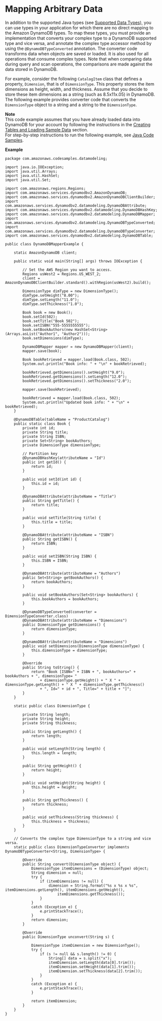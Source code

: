 # Mapping Arbitrary Data<a name="DynamoDBMapper.ArbitraryDataMapping"></a>

In addition to the supported Java types \(see [Supported Data Types](DynamoDBMapper.DataTypes.md)\), you can use types in your application for which there are no direct mapping to the Amazon DynamoDB types\. To map these types, you must provide an implementation that converts your complex type to a DynamoDB supported type and vice versa, and annotate the complex type accessor method by using the `@DynamoDBTypeConverted` annotation\. The converter code transforms data when objects are saved or loaded\. It is also used for all operations that consume complex types\. Note that when comparing data during query and scan operations, the comparisons are made against the data stored in DynamoDB\.

For example, consider the following `CatalogItem` class that defines a property, `Dimension`, that is of `DimensionType`\. This property stores the item dimensions as height, width, and thickness\. Assume that you decide to store these item dimensions as a string \(such as 8\.5x11x\.05\) in DynamoDB\. The following example provides converter code that converts the `DimensionType` object to a string and a string to the `DimensionType`\.

**Note**  
This code example assumes that you have already loaded data into DynamoDB for your account by following the instructions in the [Creating Tables and Loading Sample Data](SampleData.md) section\.  
For step\-by\-step instructions to run the following example, see [Java Code Samples](CodeSamples.Java.md)\.

**Example**  

```
package com.amazonaws.codesamples.datamodeling;

import java.io.IOException;
import java.util.Arrays;
import java.util.HashSet;
import java.util.Set;

import com.amazonaws.regions.Regions;
import com.amazonaws.services.dynamodbv2.AmazonDynamoDB;
import com.amazonaws.services.dynamodbv2.AmazonDynamoDBClientBuilder;
import com.amazonaws.services.dynamodbv2.datamodeling.DynamoDBAttribute;
import com.amazonaws.services.dynamodbv2.datamodeling.DynamoDBHashKey;
import com.amazonaws.services.dynamodbv2.datamodeling.DynamoDBMapper;
import com.amazonaws.services.dynamodbv2.datamodeling.DynamoDBTypeConverted;
import com.amazonaws.services.dynamodbv2.datamodeling.DynamoDBTypeConverter;
import com.amazonaws.services.dynamodbv2.datamodeling.DynamoDBTable;

public class DynamoDBMapperExample {

    static AmazonDynamoDB client;

    public static void main(String[] args) throws IOException {

        // Set the AWS Region you want to access.
        Regions usWest2 = Regions.US_WEST_2;
        client = AmazonDynamoDBClientBuilder.standard().withRegion(usWest2).build();

        DimensionType dimType = new DimensionType();
        dimType.setHeight("8.00");
        dimType.setLength("11.0");
        dimType.setThickness("1.0");

        Book book = new Book();
        book.setId(502);
        book.setTitle("Book 502");
        book.setISBN("555-5555555555");
        book.setBookAuthors(new HashSet<String>(Arrays.asList("Author1", "Author2")));
        book.setDimensions(dimType);

        DynamoDBMapper mapper = new DynamoDBMapper(client);
        mapper.save(book);

        Book bookRetrieved = mapper.load(Book.class, 502);
        System.out.println("Book info: " + "\n" + bookRetrieved);

        bookRetrieved.getDimensions().setHeight("9.0");
        bookRetrieved.getDimensions().setLength("12.0");
        bookRetrieved.getDimensions().setThickness("2.0");

        mapper.save(bookRetrieved);

        bookRetrieved = mapper.load(Book.class, 502);
        System.out.println("Updated book info: " + "\n" + bookRetrieved);
    }

    @DynamoDBTable(tableName = "ProductCatalog")
    public static class Book {
        private int id;
        private String title;
        private String ISBN;
        private Set<String> bookAuthors;
        private DimensionType dimensionType;

        // Partition key
        @DynamoDBHashKey(attributeName = "Id")
        public int getId() {
            return id;
        }

        public void setId(int id) {
            this.id = id;
        }

        @DynamoDBAttribute(attributeName = "Title")
        public String getTitle() {
            return title;
        }

        public void setTitle(String title) {
            this.title = title;
        }

        @DynamoDBAttribute(attributeName = "ISBN")
        public String getISBN() {
            return ISBN;
        }

        public void setISBN(String ISBN) {
            this.ISBN = ISBN;
        }

        @DynamoDBAttribute(attributeName = "Authors")
        public Set<String> getBookAuthors() {
            return bookAuthors;
        }

        public void setBookAuthors(Set<String> bookAuthors) {
            this.bookAuthors = bookAuthors;
        }

        @DynamoDBTypeConverted(converter = DimensionTypeConverter.class)
        @DynamoDBAttribute(attributeName = "Dimensions")
        public DimensionType getDimensions() {
            return dimensionType;
        }

        @DynamoDBAttribute(attributeName = "Dimensions")
        public void setDimensions(DimensionType dimensionType) {
            this.dimensionType = dimensionType;
        }

        @Override
        public String toString() {
            return "Book [ISBN=" + ISBN + ", bookAuthors=" + bookAuthors + ", dimensionType= "
                + dimensionType.getHeight() + " X " + dimensionType.getLength() + " X " + dimensionType.getThickness()
                + ", Id=" + id + ", Title=" + title + "]";
        }
    }

    static public class DimensionType {

        private String length;
        private String height;
        private String thickness;

        public String getLength() {
            return length;
        }

        public void setLength(String length) {
            this.length = length;
        }

        public String getHeight() {
            return height;
        }

        public void setHeight(String height) {
            this.height = height;
        }

        public String getThickness() {
            return thickness;
        }

        public void setThickness(String thickness) {
            this.thickness = thickness;
        }
    }

    // Converts the complex type DimensionType to a string and vice versa.
    static public class DimensionTypeConverter implements DynamoDBTypeConverter<String, DimensionType> {

        @Override
        public String convert(DimensionType object) {
            DimensionType itemDimensions = (DimensionType) object;
            String dimension = null;
            try {
                if (itemDimensions != null) {
                    dimension = String.format("%s x %s x %s", itemDimensions.getLength(), itemDimensions.getHeight(),
                        itemDimensions.getThickness());
                }
            }
            catch (Exception e) {
                e.printStackTrace();
            }
            return dimension;
        }

        @Override
        public DimensionType unconvert(String s) {

            DimensionType itemDimension = new DimensionType();
            try {
                if (s != null && s.length() != 0) {
                    String[] data = s.split("x");
                    itemDimension.setLength(data[0].trim());
                    itemDimension.setHeight(data[1].trim());
                    itemDimension.setThickness(data[2].trim());
                }
            }
            catch (Exception e) {
                e.printStackTrace();
            }

            return itemDimension;
        }
    }
}
```
